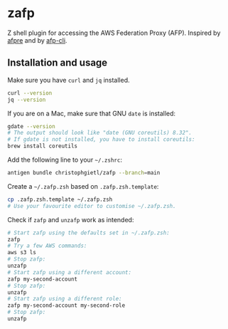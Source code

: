 # zafp

Z shell plugin for accessing the AWS Federation Proxy (AFP).
Inspired by [afpre](https://github.com/leflamm/afpre/)
and by [afp-cli](https://github.com/Scout24/afp-cli).


## Installation and usage

Make sure you have `curl` and `jq` installed.
```zsh
curl --version
jq --version
```

If you are on a Mac, make sure that GNU `date` is installed:
```zsh
gdate --version
# The output should look like "date (GNU coreutils) 8.32".
# If gdate is not installed, you have to install coreutils:
brew install coreutils
```

Add the following line to your `~/.zshrc`:
```zsh
antigen bundle christophgietl/zafp --branch=main
```

Create a `~/.zafp.zsh` based on `.zafp.zsh.template`:
```zsh
cp .zafp.zsh.template ~/.zafp.zsh
# Use your favourite editor to customise ~/.zafp.zsh.
```

Check if `zafp` and `unzafp` work as intended:
```zsh
# Start zafp using the defaults set in ~/.zafp.zsh:
zafp
# Try a few AWS commands:
aws s3 ls
# Stop zafp:
unzafp
# Start zafp using a different account:
zafp my-second-account
# Stop zafp:
unzafp
# Start zafp using a different role:
zafp my-second-account my-second-role
# Stop zafp:
unzafp
```

